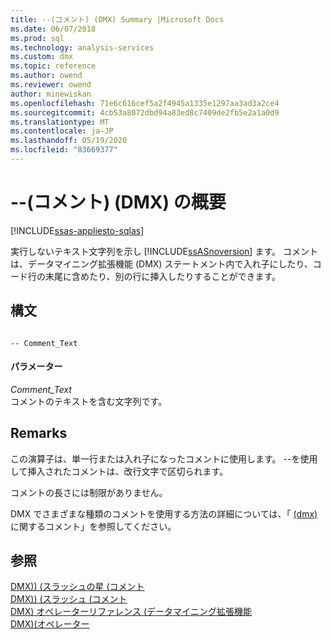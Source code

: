 ```yaml
---
title: --(コメント) (DMX) Summary |Microsoft Docs
ms.date: 06/07/2018
ms.prod: sql
ms.technology: analysis-services
ms.custom: dmx
ms.topic: reference
ms.author: owend
ms.reviewer: owend
author: minewiskan
ms.openlocfilehash: 71e6c616cef5a2f4945a1335e1297aa3ad3a2ce4
ms.sourcegitcommit: 4cb53a8072dbd94a83ed8c7409de2fb5e2a1a0d9
ms.translationtype: MT
ms.contentlocale: ja-JP
ms.lasthandoff: 05/19/2020
ms.locfileid: "83669377"
---
```

# <a name="---comment-dmx-summary"></a>--(コメント) (DMX) の概要
[!INCLUDE[ssas-appliesto-sqlas](../includes/ssas-appliesto-sqlas.md)]

  実行しないテキスト文字列を示し [!INCLUDE[ssASnoversion](../includes/ssasnoversion-md.md)] ます。 コメントは、データマイニング拡張機能 (DMX) ステートメント内で入れ子にしたり、コード行の末尾に含めたり、別の行に挿入したりすることができます。  
  
## <a name="syntax"></a>構文  
  
```  
  
-- Comment_Text      
```  
  
#### <a name="parameters"></a>パラメーター  
 *Comment_Text*  
 コメントのテキストを含む文字列です。  
  
## <a name="remarks"></a>Remarks  
 この演算子は、単一行または入れ子になったコメントに使用します。 --を使用して挿入されたコメントは、改行文字で区切られます。  
  
 コメントの長さには制限がありません。  
  
 DMX でさまざまな種類のコメントを使用する方法の詳細については、「 [&#40;dmx&#41;](../dmx/comments-dmx.md)に関するコメント」を参照してください。  
  
## <a name="see-also"></a>参照  
 [DMX&#41;&#41; &#40;スラッシュの星 &#40;コメント](../dmx/slash-star-comment-dmx.md)   
 [DMX&#41;&#41; &#40;スラッシュ &#40;コメント](../dmx/double-slash-comment-dmx.md)   
 [DMX&#41; オペレーターリファレンス &#40;データマイニング拡張機能](../dmx/data-mining-extensions-dmx-operator-reference.md)   
 [DMX&#41;&#40;オペレーター](../dmx/operators-dmx.md)  
  
  
